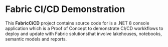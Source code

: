 # Fabric CI/CD Demonstration
This **FabricCiCD** project contains source code for is a .NET 8 console application which is a Proof of Concept to demonstrate CI/CD workkflows to deploy and update with Fabric solutionsthat involve lakehouses, notebooks, semantic models and reports.
